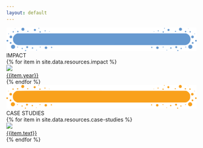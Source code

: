 ```yaml
---
layout: default
---
```


<div class="container-fluid pb-4 stats">
    <div class="container">
        <div class="section-title">
            <img class="img-fluid" src='assets/img/Title-BG3.png' />
            <div class="section-title-text">IMPACT</div>
        </div>
        <div class="row">
            {% for item in site.data.resources.impact %}
            <div class="col-lg-4 col-md-6 impact-section text-center">
                <img class="img-fluid" src="{{item.img}}">
                <div class='skill-section-title'>
                    <a href="{{item.link}}" target="_blank">{{item.year}}</a>
                </div>
            </div>
            {% endfor %}
        </div>
    </div>
</div>

<div class="container-fluid pb-4 statsOne">
    <div class="container">
        <div class="section-title">
            <img class="img-fluid" src='assets/img/Title-BG.png'/>
            <div class="section-title-text">CASE STUDIES</div>
        </div>
        <div class="row">
            {% for item in site.data.resources.case-studies %}
            <div class="col-lg-4 col-md-6 case-studies text-center">
                <img class="img-fluid" src="{{item.img}}">
                <div class='skill-section-title'>
                    <a href="{{item.link}}" target="blank">{{item.text}}</a>
                </div>
            </div>
            {% endfor %}
        </div>
    </div>
</div>